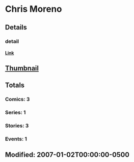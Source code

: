# Chris  Moreno 
## Details
### detail
#### [Link](http://marvel.com/comics/creators/5027/chris_moreno?utm_campaign=apiRef&utm_source=225578a89fc76f3d20fbffda5d17a88d)
## [Thumbnail](http://i.annihil.us/u/prod/marvel/i/mg/b/40/image_not_available.jpg)
## Totals
### Comics: 3
### Series: 1
### Stories: 3
### Events: 1
## Modified: 2007-01-02T00:00:00-0500